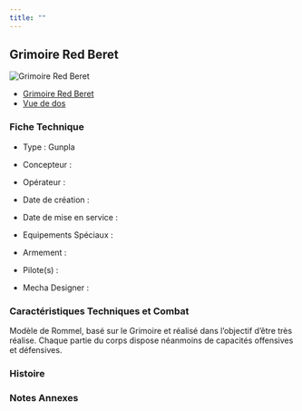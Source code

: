 ```yaml
---
title: ""
---
```



Grimoire Red Beret
------------------




![Grimoire Red Beret](/images/stories/saga/gundambd/mechas/grimoire-red-beret.png)
* [Grimoire Red Beret](javascript:change_image_m('images/stories/saga/gundambd/mechas/grimoire-red-beret.png');)
* [Vue de dos](javascript:change_image_m('images/stories/saga/gundambd/mechas/grimoire-red-beret-dos.png');)





### Fiche Technique


- Type : Gunpla
   
- Concepteur : 
   
- Opérateur : 
   
- Date de création : 
   
- Date de mise en service : 
   
- Equipements Spéciaux :




- Armement :




- Pilote(s) : 
 




- Mecha Designer : 



### Caractéristiques Techniques et Combat


Modèle de Rommel, basé sur le Grimoire et réalisé dans l’objectif d’être très réalise. Chaque partie du corps dispose néanmoins de capacités offensives et défensives.


### Histoire


### Notes Annexes


